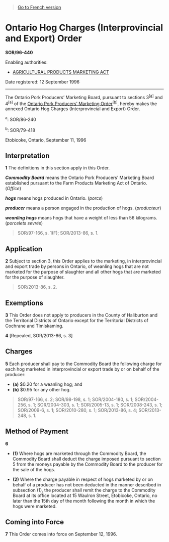 > [Go to French version](/fr/Règlements/Décrets,%20ordonnances%20et%20règlements%20statutaires/96/440.md)

# Ontario Hog Charges (Interprovincial and Export) Order

**SOR/96-440**

Enabling authorities: 
- [AGRICULTURAL PRODUCTS MARKETING ACT](/en/Acts/Revised%20Statutes%20of%20Canada/A/A-6.md)

Date registered: 12 September 1996

----------

The Ontario Pork Producers’ Marketing Board, pursuant to sections 3<sup><a href='#footnotea'>[a]</a></sup> and 4<sup>[a]</sup> of the [Ontario Pork Producers’ Marketing Order](/en/Regulations/Statutory%20Orders%20and%20Regulations/79/418.md)<sup><a href='#footnoteb'>[b]</a></sup>, hereby makes the annexed Ontario Hog Charges (Interprovincial and Export) Order.

<a name='footnotea'><sup>a</sup></a>: SOR/86-240<br />

<a name='footnoteb'><sup>b</sup></a>: SOR/79-418<br />

Etobicoke, Ontario, September 11, 1996




## Interpretation


**1** The definitions in this section apply in this Order.

***Commodity Board*** means the Ontario Pork Producers’ Marketing Board established pursuant to the Farm Products Marketing Act of Ontario. (*Office*)

***hogs*** means hogs produced in Ontario. (*porcs*)

***producer*** means a person engaged in the production of hogs. (*producteur*) 

***weanling hogs*** means hogs that have a weight of less than 56 kilograms. (*porcelets sevrés*)
> SOR/97-166, s. 1(F); SOR/2013-86, s. 1.





## Application


**2** Subject to section 3, this Order applies to the marketing, in interprovincial and export trade by persons in Ontario, of weanling hogs that are not marketed for the purpose of slaughter and all other hogs that are marketed for the purpose of slaughter.
> SOR/2013-86, s. 2.





## Exemptions


**3** This Order does not apply to producers in the County of Haliburton and the Territorial Districts of Ontario except for the Territorial Districts of Cochrane and Timiskaming.



**4** [Repealed, SOR/2013-86, s. 3]




## Charges


**5** Each producer shall pay to the Commodity Board the following charge for each hog marketed in interprovincial or export trade by or on behalf of the producer:
- **(a)** $0.20 for a weanling hog; and
- **(b)** $0.95 for any other hog.
> SOR/97-166, s. 2; SOR/98-198, s. 1; SOR/2004-180, s. 1; SOR/2004-256, s. 1; SOR/2004-303, s. 1; SOR/2005-13, s. 1; SOR/2008-243, s. 1; SOR/2009-6, s. 1; SOR/2010-280, s. 1; SOR/2013-86, s. 4; SOR/2013-248, s. 1.





## Method of Payment


**6** 

- **(1)** Where hogs are marketed through the Commodity Board, the Commodity Board shall deduct the charge imposed pursuant to section 5 from the moneys payable by the Commodity Board to the producer for the sale of the hogs.

- **(2)** Where the charge payable in respect of hogs marketed by or on behalf of a producer has not been deducted in the manner described in subsection (1), the producer shall remit the charge to the Commodity Board at its office located at 15 Waulron Street, Etobicoke, Ontario, no later than the 15th day of the month following the month in which the hogs were marketed.




## Coming into Force


**7** This Order comes into force on September 12, 1996.


